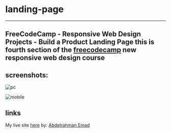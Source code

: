 # landing-page
----
FreeCodeCamp - Responsive Web Design Projects - Build a Product Landing Page
this is fourth section of the [freecodecamp](https://www.freecodecamp.org/learn/2022/responsive-web-design/build-a-product-landing-page-project/build-a-product-landing-page) new responsive web design course  
------

   



screenshots:  
------
![pc]()  

![mobile]()

    
links  
-----
My live site [here](https://3omeed.github.io/landing-page/)
by: [Abdelrahman Emad](https://www.linkedin.com/in/abdelrahman-emad-57bb10237/)




















